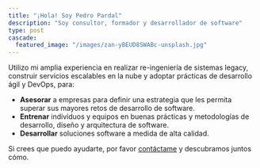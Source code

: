 ```yaml
---
title: "¡Hola! Soy Pedro Pardal"
description: "Soy consultor, formador y desarrollador de software"
type: post
cascade:
  featured_image: "/images/zan-yBEUD8SWABc-unsplash.jpg"
---
```


Utilizo mi amplia experiencia en realizar re-ingeniería de sistemas legacy, construir servicios escalables en la nube y adoptar prácticas de desarrollo ágil y DevOps, para:

- **Asesorar** a empresas para definir una estrategia que les permita superar sus mayores retos de desarrollo de software.
- **Entrenar** indivíduos y equipos en buenas prácticas y metodologías de desarrollo, diseño y arquitectura de software.
- **Desarrollar** soluciones software a medida de alta calidad.

Si crees que puedo ayudarte, por favor [contáctame](/contacto/) y descubramos juntos cómo.